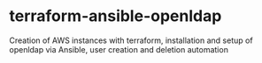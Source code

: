 # terraform-ansible-openldap
Creation of AWS instances with terraform, installation and setup of openldap via Ansible, user creation and deletion automation
